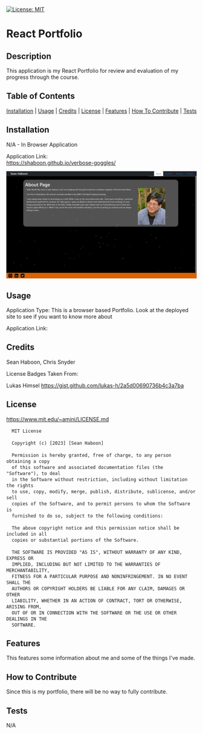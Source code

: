 [![License: MIT](https://img.shields.io/badge/License-MIT-yellow.svg)](https://opensource.org/licenses/MIT)

# React Portfolio

## Description

This application is my React Portfolio for review and evaluation of my progress through the course.

## Table of Contents

[Installation](#Installation) |
[Usage](#Usage) |
[Credits](#Credits) |
[License](#License) |
[Features](#Features) |
[How To Contribute](#How-To-Contribute) |
[Tests](#Tests)

## Installation

N/A - In Browser Application

Application Link:\
https://shaboon.github.io/verbose-goggles/

![Image of my Portfolio About Me page](./src/img/localhost_3000_.png)

## Usage

Application Type: This is a browser based Portfolio. Look at the deployed site to see if you want to know more about

Application Link:

## Credits

Sean Haboon, Chris Snyder

License Badges Taken From:

Lukas Himsel
https://gist.github.com/lukas-h/2a5d00690736b4c3a7ba

## License

https://www.mit.edu/~amini/LICENSE.md

      MIT License

      Copyright (c) [2023] [Sean Haboon]

      Permission is hereby granted, free of charge, to any person obtaining a copy
      of this software and associated documentation files (the "Software"), to deal
      in the Software without restriction, including without limitation the rights
      to use, copy, modify, merge, publish, distribute, sublicense, and/or sell
      copies of the Software, and to permit persons to whom the Software is
      furnished to do so, subject to the following conditions:

      The above copyright notice and this permission notice shall be included in all
      copies or substantial portions of the Software.

      THE SOFTWARE IS PROVIDED "AS IS", WITHOUT WARRANTY OF ANY KIND, EXPRESS OR
      IMPLIED, INCLUDING BUT NOT LIMITED TO THE WARRANTIES OF MERCHANTABILITY,
      FITNESS FOR A PARTICULAR PURPOSE AND NONINFRINGEMENT. IN NO EVENT SHALL THE
      AUTHORS OR COPYRIGHT HOLDERS BE LIABLE FOR ANY CLAIM, DAMAGES OR OTHER
      LIABILITY, WHETHER IN AN ACTION OF CONTRACT, TORT OR OTHERWISE, ARISING FROM,
      OUT OF OR IN CONNECTION WITH THE SOFTWARE OR THE USE OR OTHER DEALINGS IN THE
      SOFTWARE.

## Features

This features some information about me and some of the things I've made.

## How to Contribute

Since this is my portfolio, there will be no way to fully contribute.

## Tests

N/A
